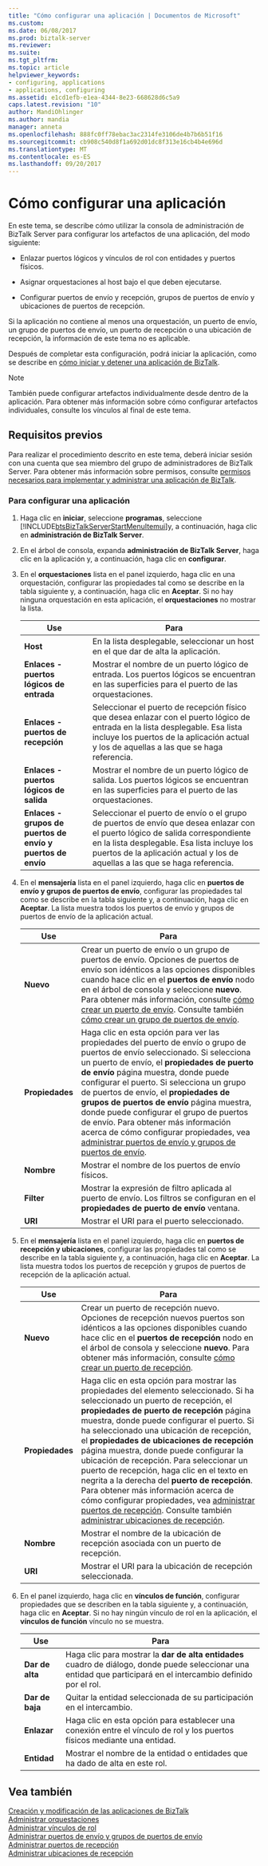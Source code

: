 ```yaml
---
title: "Cómo configurar una aplicación | Documentos de Microsoft"
ms.custom: 
ms.date: 06/08/2017
ms.prod: biztalk-server
ms.reviewer: 
ms.suite: 
ms.tgt_pltfrm: 
ms.topic: article
helpviewer_keywords:
- configuring, applications
- applications, configuring
ms.assetid: e1cd1efb-e1ea-4344-8e23-668628d6c5a9
caps.latest.revision: "10"
author: MandiOhlinger
ms.author: mandia
manager: anneta
ms.openlocfilehash: 888fc0ff78ebac3ac2314fe3106de4b7b6b51f16
ms.sourcegitcommit: cb908c540d8f1a692d01dc8f313e16cb4b4e696d
ms.translationtype: MT
ms.contentlocale: es-ES
ms.lasthandoff: 09/20/2017
---
```

# <a name="how-to-configure-an-application"></a>Cómo configurar una aplicación
En este tema, se describe cómo utilizar la consola de administración de BizTalk Server para configurar los artefactos de una aplicación, del modo siguiente:  
  
-   Enlazar puertos lógicos y vínculos de rol con entidades y puertos físicos.  
  
-   Asignar orquestaciones al host bajo el que deben ejecutarse.  
  
-   Configurar puertos de envío y recepción, grupos de puertos de envío y ubicaciones de puertos de recepción.  
  
 Si la aplicación no contiene al menos una orquestación, un puerto de envío, un grupo de puertos de envío, un puerto de recepción o una ubicación de recepción, la información de este tema no es aplicable.  
  
 Después de completar esta configuración, podrá iniciar la aplicación, como se describe en [cómo iniciar y detener una aplicación de BizTalk](../core/how-to-start-and-stop-a-biztalk-application.md).  
  
> [!NOTE]
>  También puede configurar artefactos individualmente desde dentro de la aplicación. Para obtener más información sobre cómo configurar artefactos individuales, consulte los vínculos al final de este tema.  
  
## <a name="prerequisites"></a>Requisitos previos  
 Para realizar el procedimiento descrito en este tema, deberá iniciar sesión con una cuenta que sea miembro del grupo de administradores de BizTalk Server. Para obtener más información sobre permisos, consulte [permisos necesarios para implementar y administrar una aplicación de BizTalk](../core/permissions-required-for-deploying-and-managing-a-biztalk-application.md).  
  
### <a name="to-configure-an-application"></a>Para configurar una aplicación  
  
1.  Haga clic en **iniciar**, seleccione **programas**, seleccione [!INCLUDE[btsBizTalkServerStartMenuItemui](../includes/btsbiztalkserverstartmenuitemui-md.md)]y, a continuación, haga clic en **administración de BizTalk Server**.  
  
2.  En el árbol de consola, expanda **administración de BizTalk Server**, haga clic en la aplicación y, a continuación, haga clic en **configurar**.  
  
3.  En el **orquestaciones** lista en el panel izquierdo, haga clic en una orquestación, configurar las propiedades tal como se describe en la tabla siguiente y, a continuación, haga clic en **Aceptar**. Si no hay ninguna orquestación en esta aplicación, el **orquestaciones** no mostrar la lista.  
  
    |Use|Para|  
    |--------------|----------------|  
    |**Host**|En la lista desplegable, seleccionar un host en el que dar de alta la aplicación.|  
    |**Enlaces - puertos lógicos de entrada**|Mostrar el nombre de un puerto lógico de entrada. Los puertos lógicos se encuentran en las superficies para el puerto de las orquestaciones.|  
    |**Enlaces - puertos de recepción**|Seleccionar el puerto de recepción físico que desea enlazar con el puerto lógico de entrada en la lista desplegable. Esa lista incluye los puertos de la aplicación actual y los de aquellas a las que se haga referencia.|  
    |**Enlaces - puertos lógicos de salida**|Mostrar el nombre de un puerto lógico de salida. Los puertos lógicos se encuentran en las superficies para el puerto de las orquestaciones.|  
    |**Enlaces - grupos de puertos de envío y puertos de envío**|Seleccionar el puerto de envío o el grupo de puertos de envío que desea enlazar con el puerto lógico de salida correspondiente en la lista desplegable. Esa lista incluye los puertos de la aplicación actual y los de aquellas a las que se haga referencia.|  
  
4.  En el **mensajería** lista en el panel izquierdo, haga clic en **puertos de envío y grupos de puertos de envío**, configurar las propiedades tal como se describe en la tabla siguiente y, a continuación, haga clic en **Aceptar**. La lista muestra todos los puertos de envío y grupos de puertos de envío de la aplicación actual.  
  
    |Use|Para|  
    |--------------|----------------|  
    |**Nuevo**|Crear un puerto de envío o un grupo de puertos de envío. Opciones de puertos de envío son idénticos a las opciones disponibles cuando hace clic en el **puertos de envío** nodo en el árbol de consola y seleccione **nuevo**. Para obtener más información, consulte [cómo crear un puerto de envío](../core/how-to-create-a-send-port2.md). Consulte también [cómo crear un grupo de puertos de envío](../core/how-to-create-a-send-port-group.md).|  
    |**Propiedades**|Haga clic en esta opción para ver las propiedades del puerto de envío o grupo de puertos de envío seleccionado. Si selecciona un puerto de envío, el **propiedades de puerto de envío** página muestra, donde puede configurar el puerto. Si selecciona un grupo de puertos de envío, el **propiedades de grupos de puertos de envío** página muestra, donde puede configurar el grupo de puertos de envío. Para obtener más información acerca de cómo configurar propiedades, vea [administrar puertos de envío y grupos de puertos de envío](../core/managing-send-ports-and-send-port-groups.md).|  
    |**Nombre**|Mostrar el nombre de los puertos de envío físicos.|  
    |**Filter**|Mostrar la expresión de filtro aplicada al puerto de envío. Los filtros se configuran en el **propiedades de puerto de envío** ventana.|  
    |**URI**|Mostrar el URI para el puerto seleccionado.|  
  
5.  En el **mensajería** lista en el panel izquierdo, haga clic en **puertos de recepción y ubicaciones**, configurar las propiedades tal como se describe en la tabla siguiente y, a continuación, haga clic en **Aceptar**. La lista muestra todos los puertos de recepción y grupos de puertos de recepción de la aplicación actual.  
  
    |Use|Para|  
    |--------------|----------------|  
    |**Nuevo**|Crear un puerto de recepción nuevo. Opciones de recepción nuevos puertos son idénticos a las opciones disponibles cuando hace clic en el **puertos de recepción** nodo en el árbol de consola y seleccione **nuevo**. Para obtener más información, consulte [cómo crear un puerto de recepción](../core/how-to-create-a-receive-port.md).|  
    |**Propiedades**|Haga clic en esta opción para mostrar las propiedades del elemento seleccionado. Si ha seleccionado un puerto de recepción, el **propiedades de puerto de recepción** página muestra, donde puede configurar el puerto. Si ha seleccionado una ubicación de recepción, el **propiedades de ubicaciones de recepción** página muestra, donde puede configurar la ubicación de recepción. Para seleccionar un puerto de recepción, haga clic en el texto en negrita a la derecha del **puerto de recepción**. Para obtener más información acerca de cómo configurar propiedades, vea [administrar puertos de recepción](../core/managing-receive-ports.md). Consulte también [administrar ubicaciones de recepción](../core/managing-receive-locations.md).|  
    |**Nombre**|Mostrar el nombre de la ubicación de recepción asociada con un puerto de recepción.|  
    |**URI**|Mostrar el URI para la ubicación de recepción seleccionada.|  
  
6.  En el panel izquierdo, haga clic en **vínculos de función**, configurar propiedades que se describen en la tabla siguiente y, a continuación, haga clic en **Aceptar**. Si no hay ningún vínculo de rol en la aplicación, el **vínculos de función** vínculo no se muestra.  
  
    |Use|Para|  
    |--------------|----------------|  
    |**Dar de alta**|Haga clic para mostrar la **dar de alta entidades** cuadro de diálogo, donde puede seleccionar una entidad que participará en el intercambio definido por el rol.|  
    |**Dar de baja**|Quitar la entidad seleccionada de su participación en el intercambio.|  
    |**Enlazar**|Haga clic en esta opción para establecer una conexión entre el vínculo de rol y los puertos físicos mediante una entidad.|  
    |**Entidad**|Mostrar el nombre de la entidad o entidades que ha dado de alta en este rol.|  
  
## <a name="see-also"></a>Vea también  
 [Creación y modificación de las aplicaciones de BizTalk](../core/creating-and-modifying-biztalk-applications.md)   
 [Administrar orquestaciones](../core/managing-orchestrations.md)   
 [Administrar vínculos de rol](../core/managing-role-links.md)   
 [Administrar puertos de envío y grupos de puertos de envío](../core/managing-send-ports-and-send-port-groups.md)   
 [Administrar puertos de recepción](../core/managing-receive-ports.md)   
 [Administrar ubicaciones de recepción](../core/managing-receive-locations.md)